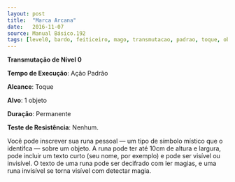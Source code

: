 ```yaml
---
layout: post
title:  "Marca Arcana"
date:   2016-11-07
source: Manual Básico.192
tags: [level0, bardo, feiticeiro, mago, transmutacao, padrao, toque, objeto, permanente, nenhum]
---
```


**Transmutação de Nível 0**

**Tempo de Execução**: Ação Padrão

**Alcance**: Toque

**Alvo**: 1 objeto

**Duração**: Permanente

**Teste de Resistência**: Nenhum.

Você pode inscrever sua runa pessoal
— um tipo de símbolo místico que o identifca — sobre um objeto. A runa pode ter
até 10cm de altura e largura, pode incluir
um texto curto (seu nome, por exemplo)
e pode ser visível ou invisível. O texto de
uma runa pode ser decifrado com ler magias, e uma runa invisível se torna visível
com detectar magia.